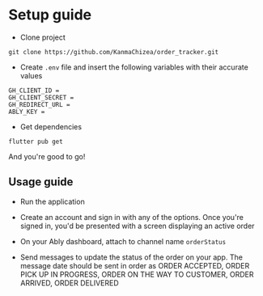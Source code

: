 # Setup guide

- Clone project
```
git clone https://github.com/KanmaChizea/order_tracker.git
```

- Create `.env` file and insert the following variables with their accurate values
```
GH_CLIENT_ID = 
GH_CLIENT_SECRET = 
GH_REDIRECT_URL = 
ABLY_KEY = 
```

- Get dependencies
```
flutter pub get
```

And you're good to go!

## Usage guide

- Run the application

- Create an account and sign in with any of the options. Once you're signed in, you'd be presented with a screen displaying an active order

- On your Ably dashboard, attach to channel name `orderStatus`

- Send messages to update the status of the order on your app. The message date should be sent in order as ORDER ACCEPTED, ORDER PICK UP IN PROGRESS, ORDER ON THE WAY TO CUSTOMER, ORDER ARRIVED, ORDER DELIVERED
